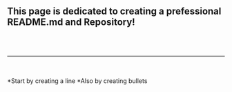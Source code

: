 ## This page is dedicated to creating a prefessional README.md and Repository!
<br><br>

<hr>
<br><br>
*Start by creating a line
*Also by creating bullets
